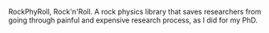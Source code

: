 RockPhyRoll, Rock'n'Roll. A rock physics library that saves researchers from going through painful and expensive research process, as I did for my PhD.
 